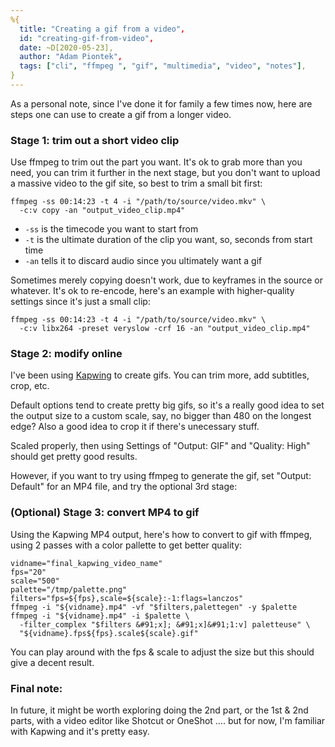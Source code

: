 ```yaml
---
%{
  title: "Creating a gif from a video",
  id: "creating-gif-from-video",
  date: ~D[2020-05-23],
  author: "Adam Piontek",
  tags: ["cli", "ffmpeg ", "gif", "multimedia", "video", "notes"],
}
---
```


As a personal note, since I've done it for family a few times now, here are steps one can use to create a gif from a longer video. <!--more-->

### Stage 1: trim out a short video clip

Use ffmpeg to trim out the part you want. It's ok to grab more than you need, you can trim it further in the next stage, but you don't want to upload a massive video to the gif site, so best to trim a small bit first:

```shell
ffmpeg -ss 00:14:23 -t 4 -i "/path/to/source/video.mkv" \
  -c:v copy -an "output_video_clip.mp4"
```

- `-ss` is the timecode you want to start from
- `-t` is the ultimate duration of the clip you want, so, seconds from start time
- `-an` tells it to discard audio since you ultimately want a gif

Sometimes merely copying doesn't work, due to keyframes in the source or whatever. It's ok to re-encode, here's an example with higher-quality settings since it's just a small clip:

```shell
ffmpeg -ss 00:14:23 -t 4 -i "/path/to/source/video.mkv" \
  -c:v libx264 -preset veryslow -crf 16 -an "output_video_clip.mp4"
```

### Stage 2: modify online

I've been using [Kapwing](https://www.kapwing.com/) to create gifs. You can trim more, add subtitles, crop, etc.

Default options tend to create pretty big gifs, so it's a really good idea to set the output size to a custom scale, say, no bigger than 480 on the longest edge? Also a good idea to crop it if there's unecessary stuff.

Scaled properly, then using Settings of "Output: GIF" and "Quality: High" should get pretty good results.

However, if you want to try using ffmpeg to generate the gif, set "Output: Default" for an MP4 file, and try the optional 3rd stage:

### (Optional) Stage 3: convert MP4 to gif

Using the Kapwing MP4 output, here's how to convert to gif with ffmpeg, using 2 passes with a color pallette to get better quality:

```shell
vidname="final_kapwing_video_name"
fps="20"
scale="500"
palette="/tmp/palette.png"
filters="fps=${fps},scale=${scale}:-1:flags=lanczos"
ffmpeg -i "${vidname}.mp4" -vf "$filters,palettegen" -y $palette
ffmpeg -i "${vidname}.mp4" -i $palette \
  -filter_complex "$filters &#91;x]; &#91;x]&#91;1:v] paletteuse" \
  "${vidname}.fps${fps}.scale${scale}.gif"
```

You can play around with the fps &amp; scale to adjust the size but this should give a decent result.

### Final note:

In future, it might be worth exploring doing the 2nd part, or the 1st &amp; 2nd parts, with a video editor like Shotcut or OneShot …. but for now, I'm familiar with Kapwing and it's pretty easy.
